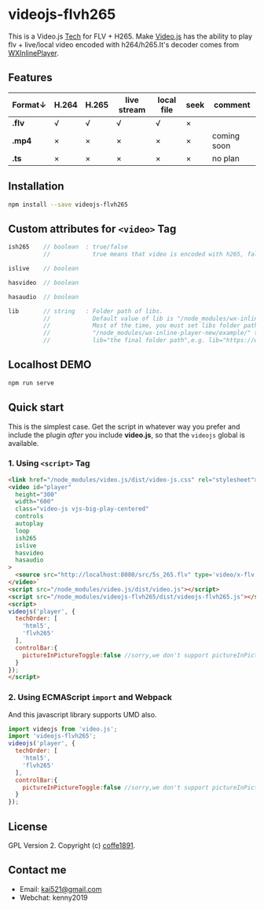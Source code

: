# videojs-flvh265

This is a Video.js [Tech](https://docs.videojs.com/tutorial-tech_.html) for FLV + H265.
Make [Video.js](https://videojs.com/) has the ability to play flv + live/local video encoded with h264/h265.It's decoder comes from [WXInlinePlayer](https://github.com/coffe1891/WXInlinePlayer).

## Features
Format↓  | H.264 | H.265 | live stream | local file | seek | comment
---------|-------|-------|-------------|------------|------|-------------
**.flv** | √     | √     | √           | √          | ×    |
**.mp4** | ×     | ×     | ×           | ×          | ×    | coming soon
**.ts**  | ×     | ×     | ×           | ×          | ×    | no plan

## Installation

```sh
npm install --save videojs-flvh265
```

## Custom attributes for `<video>` Tag
```JavaScript
ish265    // boolean  : true/false
          //            true means that video is encoded with h265, false means h264.

islive    // boolean

hasvideo  // boolean

hasaudio  // boolean

lib       // string   : Folder path of libs.
          //            Default value of lib is "/node_modules/wx-inline-player-new/example/".
          //            Most of the time, you must set libs folder path,just copy these libs from 
          //            "/node_modules/wx-inline-player-new/example/" to your final folder,then set
          //            lib="the final folder path",e.g. lib="https://www.domain.com/libs/"
```

## Localhost DEMO

```sh
npm run serve
```

## Quick start

This is the simplest case. Get the script in whatever way you prefer and include the plugin _after_ you include **video.js**, so that the `videojs` global is available.

### 1. Using `<script>` Tag
```html
<link href="/node_modules/video.js/dist/video-js.css" rel="stylesheet">
<video id="player" 
  height="300" 
  width="600" 
  class="video-js vjs-big-play-centered"
  controls
  autoplay
  loop
  ish265
  islive
  hasvideo
  hasaudio
>
  <source src="http://localhost:8080/src/5s_265.flv" type='video/x-flv'/>
</video>`
<script src="/node_modules/video.js/dist/video.js"></script>
<script src="/node_modules/videojs-flvh265/dist/videojs-flvh265.js"></script>
<script>
videojs('player', {
  techOrder: [
    'html5',
    'flvh265'
  ],
  controlBar:{
    pictureInPictureToggle:false //sorry,we don't support pictureInPicture now
  }
});
</script>
```

### 2. Using ECMAScript `import` and Webpack
And this javascript library supports UMD also.
```javascript
import videojs from 'video.js';
import 'videojs-flvh265';
videojs('player', {
  techOrder: [
    'html5',
    'flvh265'
  ],
  controlBar:{
    pictureInPictureToggle:false //sorry,we don't support pictureInPicture now
  }
});
```


## License

GPL Version 2. Copyright (c) [coffe1891](https://github.com/coffe1891).

## Contact me

* Email: kai521@gmail.com
* Webchat: kenny2019

